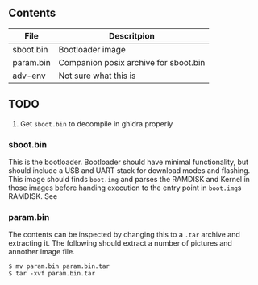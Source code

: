 ## Contents

| File | Descritpion |
|------|-------------|
| sboot.bin | Bootloader image |
| param.bin | Companion posix archive for sboot.bin |
| adv-env | Not sure what this is |

## TODO
1. Get `sboot.bin` to decompile in ghidra properly

### sboot.bin
This is the bootloader. Bootloader should have minimal functionality, but should include a USB and UART stack for download modes and flashing. This image should finds `boot.img` and parses the RAMDISK and Kernel in those images before handing execution to the entry point in `boot.img`s RAMDISK. See 

### param.bin
The contents can be inspected by changing this to a `.tar` archive and extracting it. The following should extract a number of pictures and annother image file.
```
$ mv param.bin param.bin.tar
$ tar -xvf param.bin.tar
```
